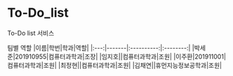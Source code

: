# To-Do_list
To-Do list 서비스

팀별 역할
|이름|학번|학과|역할|
|:---:|-------|:----------:|:--------:|
|박세준|201910955|컴퓨터과학과|조장|
|임지호||컴퓨터과학과|조원|
|이주환|201911001|컴퓨터과학과|조원|
|최정현||컴퓨터과학과|조원|
|김채연||휴먼지능정보공학과|조원|
